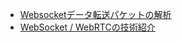 * [Websocketデータ転送パケットの解析](https://qiita.com/eri/items/24360c6f75d0a23796c4)
* [WebSocket / WebRTCの技術紹介](https://www.slideshare.net/mawarimichi/websocketwebrtc)
